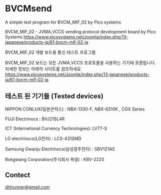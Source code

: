 # BVCMsend
A simple test program for BVCM_MIF_02 by Pico systems

BVCM_MIF_02 - JVMA,VCCS vending protocol development board by Pico Systems 
https://www.picosystems.net/Joomla/index.php/13-japanese/products-ja/61-bvcm-mif-02-ja

BVCM_MIF_02 개발 보드용 통신 테스트 프로그램

BVCM_MIF_02 보드는 모든 JVMA,VCCS 프로토콜을 사용하는 기기에 호환됩니다.
자세한 정보는 아래의 사이트를 참조하세요
https://www.picosystems.net/Joomla/index.php/13-japanese/products-ja/61-bvcm-mif-02-ja

## 테스트 된 기기들 (Tested devices)

NIPPON CONLUX(일본콘럭스) : NBX-1330-F,  NBX-6310K , CGX Series

FUJI Electrinocs : BVJ21SL4R

ICT (Internetional Currency Technologies): LV77-S

LG electrinocs(LG전자) : LCS-431SMD

Samsung Gwanju Electrinocs(삼성광주전자) : SBV121AS

Bokgwang Corporation(주식회사 복광) : KBV-222S

## Contect
 dhlrunner@gmail.com
